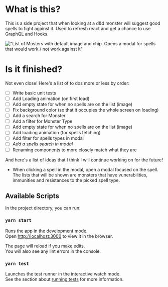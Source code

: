 # What is this?

This is a side project that when looking at a d&d monster will suggest good spells to fight against it.
Used to refresh react and get a chance to use GraphQL and Hooks.

!["List of Mosters with default image and chip. Opens a modal for spells that would work / not work against it"](./src/Assets/2.gif)

# Is it finished?

Not even close!
Here's a list of to dos more or less by order:

- [ ] Write basic unit tests
- [ ] Add Loading animation (on first load)
- [ ] Add empty state for when no spells are on the list (image)
- [ ] Fix background color (so that it occupies the whole screen on loading)
- [ ] Add a search for Monster
- [ ] Add a filter for Monster Type
- [ ] Add empty state for when no spells are on the list (image)
- [ ] Add loading animation (for spells fetching)
- [ ] Add filter for spells types in modal
- [ ] _Add a spells search in modal_
- [ ] Renaming components to more closely match what they are

And here's a list of ideas that I think I will continue working on for the future!

- When clicking a spell in the modal, open a modal focused on the spell. The lists that will be shown are monsters that have vunerabilities, immunities and resistances to the picked spell type.

## Available Scripts

In the project directory, you can run:

### `yarn start`

Runs the app in the development mode.\
Open [http://localhost:3000](http://localhost:3000) to view it in the browser.

The page will reload if you make edits.\
You will also see any lint errors in the console.

### `yarn test`

Launches the test runner in the interactive watch mode.\
See the section about [running tests](https://facebook.github.io/create-react-app/docs/running-tests) for more information.
